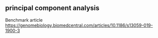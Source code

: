 ## principal component analysis
Benchmark article https://genomebiology.biomedcentral.com/articles/10.1186/s13059-019-1900-3
